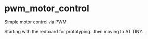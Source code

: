 # pwm_motor_control
Simple motor control via PWM. 

Starting with the redboard for prototyping...then moving to AT TINY.
